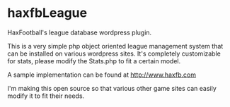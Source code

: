 haxfbLeague
===========

HaxFootball's league database wordpress plugin.

This is a very simple php object oriented league management system that can be installed on various wordpress sites.
It's completely customizable for stats, please modify the Stats.php to fit a certain model.

A sample implementation can be found at http://www.haxfb.com

I'm making this open source so that various other game sites can easily modify it to fit their needs.
